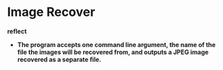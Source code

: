 # Image Recover
 
<b>reflect<b/>
- The program accepts one command line argument, the name of the file the images will be recovered from, and outputs a JPEG image recovered as a separate file.
